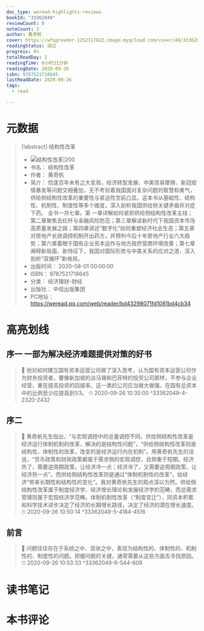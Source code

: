 ```yaml
---
doc_type: weread-highlights-reviews
bookId: "33362049"
reviewCount: 0
noteCount: 3
author: 黄奇帆
cover: https://wfqqreader-1252317822.image.myqcloud.com/cover/49/33362049/t7_33362049.jpg
readingStatus: 读过
progress: 6%
totalReadDay: 2
readingTime: 0小时31分钟
readingDate: 2020-09-26
isbn: 9787521718645
lastReadDate: 2020-09-26
tags:
  - read

---
```

# 元数据
> [!abstract] 结构性改革
> - ![ 结构性改革|200](https://wfqqreader-1252317822.image.myqcloud.com/cover/49/33362049/t7_33362049.jpg)
> - 书名： 结构性改革
> - 作者： 黄奇帆
> - 简介： 恰逢百年未有之大变局，经济转型发展、中美贸易摩擦、新冠疫情暴发等问题交相叠加，无不考验着我国面对复杂问题的智慧和勇气，供给侧结构性改革的重要性与紧迫性空前凸显。这本书从基础性、结构性、机制性、制度性等多个维度，深入剖析我国供给侧关键矛盾并对症下药。 全书一共七章。第 一章详解如何紧抓供给侧结构性改革主线；第二章聚焦去杠杆与金融风险防范；第三章解读新时代下我国资本市场高质量发展之路；第四章讲述“数字化”如何重塑经济社会生态；第五章对房地产长效调控机制开出药方，并预判今后十年房地产行业六大趋势；第六章着眼于国有企业资本运作与地方政府营商环境改善；第七章阐释新局面、新特征下，我国对国际形势与中美关系的应对之道，深入剖析“双循环”新格局。
> - 出版时间： 2020-08-01 00:00:00
> - ISBN： 9787521718645
> - 分类： 经济理财-财经
> - 出版社： 中信出版集团
> - PC地址：https://weread.qq.com/web/reader/bd43298071fd1081bd4cb34

# 高亮划线

## 序一 一部为解决经济难题提供对策的好书

> 📌 他对如何建立国有资本运营公司做了深入思考，认为国有资本运营公司作为财务投资者，要像新加坡的淡马锡和巴菲特的投资公司那样，不参与企业经营，重在提高投资的回报率。这一类的公司应当做大做强，在国有总资本中的比例至少应提高到1/3。 
> ⏱ 2020-09-26 10:35:00 ^33362049-4-2320-2432

## 序二

> 📌 黄奇帆先生指出，“与宏观调控中的总量调控不同，供给侧结构性改革是经济运行体制机制的改革，解决的是结构性问题”，“供给侧结构性改革则是结构性、体制性的改革，改变的是经济运行内在机制”。用黄奇帆先生的话说，“货币政策和财政政策都属于需求侧的宏观调控，且侧重于短期。经济热了，需要逆周期政策，让经济冷一点；经济冷了，又需要逆周期政策，让经济热一点”。而供给侧结构性改革则是通过“体制机制性的改革”，给经济“带来长期性和结构性的变化”。我对黄奇帆先生的观点深以为然。供给侧结构性改革属于制度经济学、经济增长理论和发展经济学的范畴，而总需求管理则属于宏观经济学范畴。体制机制性改革（“制度变迁”），同资本积累和科学技术进步决定了经济的长期增长路径，决定了经济的潜在增长速度。 
> ⏱ 2020-09-26 10:50:14 ^33362049-5-4184-4516

## 前言

> 📌 问题往往存在于系统之中、现状之中，表现为结构性的、体制性的、机制性的、制度性的问题。把握问题的关键，通常需要从这些方面去寻找原因。 
> ⏱ 2020-09-26 10:53:33 ^33362049-6-544-609

# 读书笔记

# 本书评论

